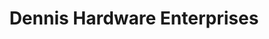 ---
title: "Dennis Hardware Enterprises"
url: /zamboanga-city/dennis-hardware-enterprises/
shop: Eisenwaren
---